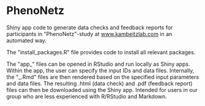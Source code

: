 # PhenoNetz
Shiny app code to generate data checks and feedback reports for participants in "PhenoNetz"-study at www.kambeitzlab.com in an automated way.

The "install_packages.R" file provides code to install all relevant packages.

The "app_" files can be opened in RStudio and run locally as Shiny apps. Within the app, the user can specify the input IDs and data files. Internally, the "_.Rmd" files are then rendered based on the specified input parameters and data files. The resulting .html (data check) and .pdf (feedback report) files can then be downloaded using the Shiny app. Intended for users in our group who are less experienced with R/RStudio and Markdown.


